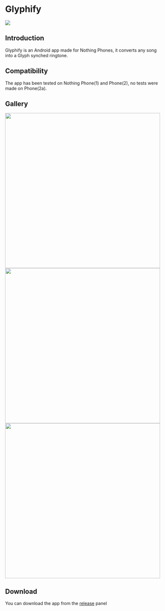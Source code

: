 # Glyphify
[![](https://www.paypalobjects.com/en_US/i/btn/btn_donateCC_LG.gif)]([https://www.paypal.com/cgi-bin/webscr?cmd=_s-xclick&hosted_button_id=X6XHVCPMRQEL4](https://www.paypal.com/donate/?hosted_button_id=HJU8Y7F34Z6TL))

## Introduction
Glyphify is an Android app made for Nothing Phones, it converts any song into a Glyph synched ringtone.

## Compatibility
The app has been tested on Nothing Phone(1) and Phone(2), no tests were made on Phone(2a).

## Gallery
<img src="https://github.com/Fr4nKB/Glyphify/assets/70409297/7e5473c0-ef12-43d4-ae72-56b2afd7be51" height="500">
<img src="https://github.com/Fr4nKB/Glyphify/assets/70409297/a90301c0-b629-4a65-800a-b4a1d48c5225" height="500">
<img src="https://github.com/Fr4nKB/Glyphify/assets/70409297/bedc563d-01ec-479a-8208-fc7716f18cf7" height="500">

## Download
You can download the app from the [release](https://github.com/Fr4nKB/Glyphify/releases/latest) panel
